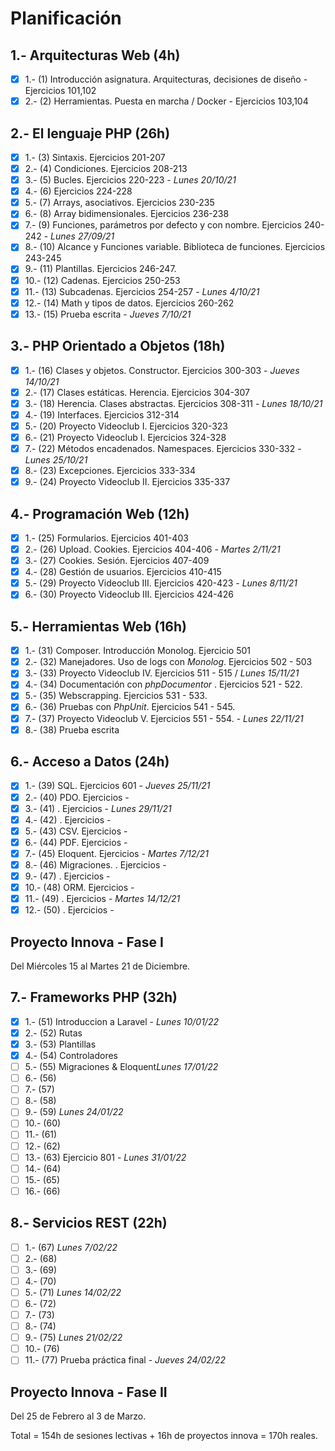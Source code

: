 # Planificación

## 1.- Arquitecturas Web (4h)

- [X] 1.- (1) Introducción asignatura. Arquitecturas, decisiones de diseño - Ejercicios 101,102
- [X] 2.- (2) Herramientas. Puesta en marcha / Docker - Ejercicios 103,104

## 2.- El lenguaje PHP (26h)

- [X] 1.- (3) Sintaxis. Ejercicios 201-207
- [X] 2.- (4) Condiciones. Ejercicios 208-213
- [X] 3.- (5) Bucles. Ejercicios 220-223 - *Lunes 20/10/21*
- [X] 4.- (6) Ejercicios 224-228
- [X] 5.- (7) Arrays, asociativos. Ejercicios 230-235
- [X] 6.- (8) Array bidimensionales. Ejercicios 236-238
- [X] 7.- (9) Funciones, parámetros por defecto y con nombre. Ejercicios 240-242 - *Lunes 27/09/21*
- [X] 8.- (10) Alcance y Funciones variable. Biblioteca de funciones. Ejercicios 243-245
- [X] 9.- (11) Plantillas. Ejercicios 246-247.
- [X] 10.- (12) Cadenas. Ejercicios 250-253
- [X] 11.- (13) Subcadenas. Ejercicios 254-257 - *Lunes 4/10/21*
- [X] 12.- (14) Math y tipos de datos. Ejercicios 260-262
- [X] 13.- (15) Prueba escrita - *Jueves 7/10/21*

## 3.- PHP Orientado a Objetos (18h)

- [X] 1.- (16) Clases y objetos. Constructor. Ejercicios 300-303 - *Jueves 14/10/21*
- [X] 2.- (17) Clases estáticas. Herencia. Ejercicios 304-307
- [X] 3.- (18) Herencia. Clases abstractas. Ejercicios 308-311 - *Lunes 18/10/21*
- [X] 4.- (19) Interfaces. Ejercicios 312-314
- [X] 5.- (20) Proyecto Videoclub I. Ejercicios 320-323
- [X] 6.- (21) Proyecto Videoclub I. Ejercicios 324-328
- [X] 7.- (22) Métodos encadenados. Namespaces. Ejercicios 330-332  - *Lunes 25/10/21*
- [X] 8.- (23) Excepciones. Ejercicios 333-334
- [X] 9.- (24) Proyecto Videoclub II. Ejercicios 335-337

## 4.- Programación Web (12h)

- [X] 1.- (25) Formularios. Ejercicios 401-403
- [X] 2.- (26) Upload. Cookies. Ejercicios 404-406 - *Martes 2/11/21*
- [X] 3.- (27) Cookies. Sesión. Ejercicios 407-409
- [X] 4.- (28) Gestión de usuarios. Ejercicios 410-415
- [X] 5.- (29) Proyecto Videoclub III. Ejercicios 420-423 - *Lunes 8/11/21*
- [X] 6.- (30) Proyecto Videoclub III. Ejercicios 424-426

## 5.- Herramientas Web (16h)

- [X] 1.- (31) Composer. Introducción Monolog. Ejercicio 501
- [X] 2.- (32) Manejadores. Uso de logs con *Monolog*. Ejercicios 502 - 503
- [X] 3.- (33) Proyecto Videoclub IV. Ejercicios 511 - 515 / *Lunes 15/11/21*
- [X] 4.- (34) Documentación con *phpDocumentor* . Ejercicios 521 - 522.
- [X] 5.- (35) Webscrapping. Ejercicios 531 - 533.
- [X] 6.- (36) Pruebas con *PhpUnit*. Ejercicios 541 - 545.
- [X] 7.- (37) Proyecto Videoclub V. Ejercicios 551 - 554. - *Lunes 22/11/21*
- [X] 8.- (38) Prueba escrita

## 6.- Acceso a Datos (24h)

- [x] 1.- (39) SQL. Ejercicios 601 - *Jueves 25/11/21* 
- [x] 2.- (40) PDO. Ejercicios -
- [x] 3.- (41) . Ejercicios - *Lunes 29/11/21*
- [x] 4.- (42) . Ejercicios -
- [x] 5.- (43) CSV. Ejercicios -
- [x] 6.- (44) PDF. Ejercicios -
- [x] 7.- (45) Eloquent. Ejercicios - *Martes 7/12/21*
- [x] 8.- (46) Migraciones. . Ejercicios -
- [x] 9.- (47) . Ejercicios -
- [x] 10.- (48) ORM. Ejercicios -
- [x] 11.- (49) . Ejercicios - *Martes 14/12/21*
- [x] 12.- (50) . Ejercicios - 

## Proyecto Innova - Fase I

Del Miércoles 15 al Martes 21 de Diciembre.

## 7.- Frameworks PHP (32h)

- [x] 1.- (51) Introduccion a Laravel - *Lunes 10/01/22* 
- [x] 2.- (52) Rutas
- [x] 3.- (53) Plantillas
- [x] 4.- (54) Controladores
- [ ] 5.- (55) Migraciones & Eloquent*Lunes 17/01/22* 
- [ ] 6.- (56) 
- [ ] 7.- (57) 
- [ ] 8.- (58) 
- [ ] 9.- (59) *Lunes 24/01/22* 
- [ ] 10.- (60) 
- [ ] 11.- (61) 
- [ ] 12.- (62) 
- [ ] 13.- (63) Ejercicio 801 - *Lunes 31/01/22* 
- [ ] 14.- (64) 
- [ ] 15.- (65) 
- [ ] 16.- (66) 

## 8.- Servicios REST (22h)

- [ ] 1.- (67) *Lunes 7/02/22* 
- [ ] 2.- (68) 
- [ ] 3.- (69) 
- [ ] 4.- (70) 
- [ ] 5.- (71) *Lunes 14/02/22* 
- [ ] 6.- (72) 
- [ ] 7.- (73) 
- [ ] 8.- (74) 
- [ ] 9.- (75) *Lunes 21/02/22*
- [ ] 10.- (76) 
- [ ] 11.- (77) Prueba práctica final - *Jueves 24/02/22*

## Proyecto Innova - Fase II

Del 25 de Febrero al 3 de Marzo.

Total = 154h de sesiones lectivas + 16h de proyectos innova = 170h reales.
